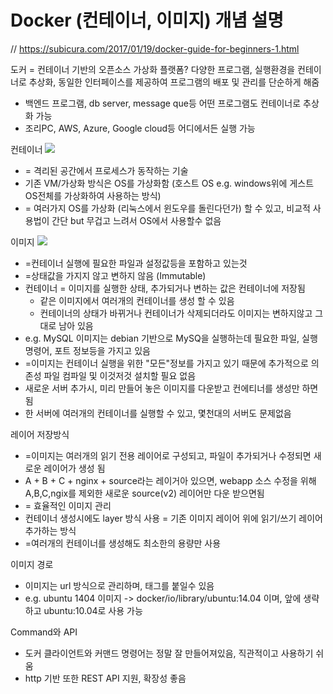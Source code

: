 # Docker (컨테이너, 이미지) 개념 설명
// https://subicura.com/2017/01/19/docker-guide-for-beginners-1.html

도커 = 컨테이너 기반의 오픈소스 가상화 플랫폼?
다양한 프로그램, 실행환경을 컨테이너로 추상화, 동일한 인터페이스를 제공하여 프로그램의 배포 및 관리를 단순하게 해줌
- 백엔드 프로그램, db server, message que등 어떤 프로그램도 컨테이너로 추상화 가능
- 조리PC, AWS, Azure, Google cloud등 어디에서든 실행 가능

컨테이너 
![](2022-07-19-17-25-15.png)
- = 격리된 공간에서 프로세스가 동작하는 기술
- 기존 VM/가상화 방식은 OS를 가상화함 (호스트 OS e.g. windows위에 게스트 OS전체를 가상화하여 사용하는 방식)
- = 여러가지 OS를 가상화 (리눅스에서 윈도우를 돌린다던가) 할 수 있고, 비교적 사용법이 간단 but 무겁고 느려서 OS에서 사용할수 없음

이미지 
![](2022-07-19-17-24-51.png)
- =컨테이너 실행에 필요한 파일과 설정값등을 포함하고 있는것
- =상태값을 가지지 않고 변하지 않음 (Immutable)
- 컨테이너 = 이미지를 실행한 상태, 추가되거나 변하는 값은 컨테이너에 저장됨
    - 같은 이미지에서 여러개의 컨테이너를 생성 할 수 있음
    - 컨테이너의 상태가 바뀌거나 컨테이너가 삭제되더라도 이미지는 변하지않고 그대로 남아 있음
- e.g. MySQL 이미지는 debian 기반으로 MySQ을 실행하는데 필요한 파일, 실행 명령어, 포트 정보등을 가지고 있음
- =이미지는 컨테이너 실행을 위한 "모든"정보를 가지고 있기 때문에 추가적으로 의존성 파일 컴파일 및 이것저것 설치할 필요 없음
- 새로운 서버 추가시, 미리 만들어 놓은 이미지를 다운받고 컨에티너를 생성만 하면 됨
- 한 서버에 여러개의 컨테이너를 실행할 수 있고, 몇천대의 서버도 문제없음

레이어 저장방식
- =이미지는 여러개의 읽기 전용 레이어로 구성되고, 파일이 추가되거나 수정되면 새로운 레이어가 생성 됨
- A + B + C + nginx + source라는 레이거아 있으면, webapp 소스 수정을 위해 A,B,C,ngix를 제외한 새로운 source(v2) 레이어만 다운 받으면됨
- = 효율적인 이미지 관리 
- 컨테이너 생성시에도 layer 방식 사용 = 기존 이미지 레이어 위에 읽기/쓰기 레이어 추가하는 방식
- =여러개의 컨테이너를 생성해도 최소한의 용량만 사용

이미지 경로
- 이미지는 url 방식으로 관리하며, 태그를 붙일수 있음
- e.g. ubuntu 1404 이미지 -> docker/io/library/ubuntu:14.04 이며, 앞에 생략하고 ubuntu:10.04로 사용 가능

Command와 API
- 도커 클라이언트와 커맨드 명령어는 정말 잘 만들어져있음, 직관적이고 사용하기 쉬움 
- http 기반 또한 REST API 지원, 확장성 좋음